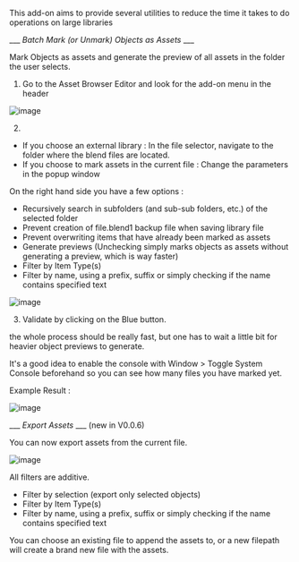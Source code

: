 This add-on aims to provide several utilities to reduce the time it takes to do operations on large libraries

___ _Batch Mark (or Unmark) Objects as Assets_ ___

Mark Objects as assets and generate the preview of all assets in the folder the user selects.

1. Go to the Asset Browser Editor and look for the add-on menu in the header

![image](https://user-images.githubusercontent.com/25156105/148301139-7daf3546-229d-4fb1-872b-e2f1d6617f37.png)

2. 
 - If you choose an external library : In the file selector, navigate to the folder where the blend files are located. 
 - If you choose to mark assets in the current file : Change the parameters in the popup window

On the right hand side you have a few options :

- Recursively search in subfolders (and sub-sub folders, etc.) of the selected folder
- Prevent creation of file.blend1 backup file when saving library file
- Prevent overwriting items that have already been marked as assets
- Generate previews (Unchecking simply marks objects as assets without generating a preview, which is way faster)
- Filter by Item Type(s)
- Filter by name, using a prefix, suffix or simply checking if the name contains specified text

![image](https://user-images.githubusercontent.com/25156105/148301410-34eee9cc-e0dd-468e-b31d-48c3704b1539.png)

3. Validate by clicking on the Blue button.

the whole process should be really fast, but one has to wait a little bit for heavier object previews to generate.

It's a good idea to enable the console with Window > Toggle System Console beforehand so you can see how many files you have marked yet.

Example Result :

![image](https://user-images.githubusercontent.com/25156105/145268274-c65c2c7d-3378-48cf-980c-ce7ef79a566f.png)


___ _Export Assets_ ___ (new in V0.0.6)
 
 You can now export assets from the current file.
 
 ![image](https://user-images.githubusercontent.com/25156105/148301735-4ddb73d1-d73b-4396-9bb5-d0cd293c77d4.png)
 
All filters are additive.
- Filter by selection (export only selected objects)
- Filter by Item Type(s)
- Filter by name, using a prefix, suffix or simply checking if the name contains specified text

You can choose an existing file to append the assets to, or a new filepath will create a brand new file with the assets.

